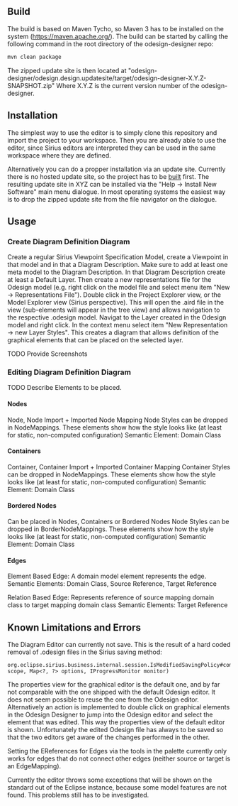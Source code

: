 ## Build

The build is based on Maven Tycho, so Maven 3 has to be installed on the system (https://maven.apache.org/). 
The build can be started by calling the following command in the root directory of the odesign-designer repo:
```bash
mvn clean package
```
The zipped update site is then located at "odesign-designer/odesign.design.updatesite/target/odesign-designer-X.Y.Z-SNAPSHOT.zip"
Where X.Y.Z is the current version number of the odesign-designer.

## Installation

The simplest way to use the editor is to simply clone this repository and import the project to your workspace. Then you are already able to use the editor, since Sirius editors are interpreted they can be used in the same workspace where they are defined.

Alternatively you can do a propper installation via an update site. Currently there is no hosted update site, so the project has to be [built](#build) first. 
The resulting update site in XYZ can be installed via the "Help -> Install New Software" main menu dialogue.
In most operating systems the easiest way is to drop the zipped update site from the file navigator on the dialogue.

## Usage

### Create Diagram Definition Diagram

Create a regular Sirius Viewpoint Specification Model, create a Viewpoint in that model and in that a Diagram Description. Make sure to add at least one meta model to the Diagram Description.
In that Diagram Description create at least a Default Layer. 
Then create a new representations file for the Odesign model (e.g. right click on the model file and select menu item "New -> Representations File"). Double click in the Project Explorer view, 
or the Model Explorer view (Sirius perspective). This will open the .aird file in the view (sub-elements will appear in the tree view) and allows navigation to the respective .odesign model. 
Navigat to the Layer created in the Odesign model and right click. In the context menu select item "New Representation -> new Layer Styles". This creates a diagram that allows definition of the
graphical elements that can be placed on the selected layer.

TODO Provide Screenshots

### Editing Diagram Definition Diagram

TODO Describe Elements to be placed.

#### Nodes 

Node, Node Import + Imported Node Mapping 
Node Styles can be dropped in NodeMappings. These elements show how the style looks like (at least for static, non-computed configuration) 
Semantic Element: Domain Class

#### Containers

Container, Container Import + Imported Container Mapping 
Container Styles can be dropped in NodeMappings. These elements show how the style looks like (at least for static, non-computed configuration) 
Semantic Element: Domain Class

#### Bordered Nodes

Can be placed in Nodes, Containers or Bordered Nodes 
Node Styles can be dropped in BorderNodeMappings. These elements show how the style looks like (at least for static, non-computed configuration) 
Semantic Element: Domain Class

#### Edges

Element Based Edge: A domain model element represents the edge. 
Semantic Elements: Domain Class, Source Reference, Target Reference 

Relation Based Edge: Represents reference of source mapping domain class to target mapping domain class 
Semantic Elements: Target Reference 

## Known Limitations and Errors

The Diagram Editor can currently not save. This is the result of a hard coded removal of .odesign files in the Sirius saving method:
```
org.eclipse.sirius.business.internal.session.IsModifiedSavingPolicy#computeResourcesToSave(Set<Resource> scope, Map<?, ?> options, IProgressMonitor monitor) 
```

The properties view for the graphical editor is the default one, and by far not comparable with the one shipped with the default Odesign editor.
It does not seem possible to reuse the one from the Odesign editor. Alternatively an action is implemented to double click on graphical elements in the 
Odesign Designer to jump into the Odesign editor and select the element that was edited. This way the properties view of the default editor is shown.
Unfortunately the edited Odesign file has always to be saved so that the two editors get aware of the changes performed in the other.

Setting the EReferences for Edges via the tools in the palette currently only works for edges that do not connect other edges (neither source or target is an EdgeMapping). 

Currently the editor throws some exceptions that will be shown on the standard out of the Eclipse instance, because some model features are not found.
This problems still has to be investigated.
